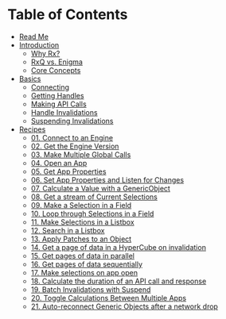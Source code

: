 # Table of Contents
* [Read Me](/README.md)
* [Introduction](/docs/introduction/README.md)
  * [Why Rx?]()
  * [RxQ vs. Enigma]()
  * [Core Concepts]()
* [Basics](/docs/basics/README.md)
  * [Connecting]()
  * [Getting Handles]()
  * [Making API Calls]()
  * [Handle Invalidations]()
  * [Suspending Invalidations]()
* [Recipes]()
  * [01. Connect to an Engine](/docs/recipes/connect.md)
  * [02. Get the Engine Version](/docs/recipes/engine-version.md)
  * [03. Make Multiple Global Calls](/docs/recipes/multiple-global-calls.md)
  * [04. Open an App](/docs/recipes/open-an-app.md)
  * [05. Get App Properties](/docs/recipes/read-app-props.md)
  * [06. Set App Properties and Listen for Changes](/docs/recipes/set-app-props.md)
  * [07. Calculate a Value with a GenericObject](/docs/recipes/gen-obj-value.md)
  * [08. Get a stream of Current Selections](/docs/recipes/current-selections.md)
  * [09. Make a Selection in a Field](/docs/recipes/make-a-selection.md)
  * [10. Loop through Selections in a Field](/docs/recipes/loop-selections.md)
  * [11. Make Selections in a Listbox](/docs/recipes/make-lb-selections.md)
  * [12. Search in a Listbox](/docs/recipes/search-lb.md)
  * [13. Apply Patches to an Object](/docs/recipes/apply-patches.md)
  * [14. Get a page of data in a HyperCube on invalidation](/docs/recipes/get-data-page-on-invalid.md)
  * [15. Get pages of data in parallel](/docs/recipes/get-pages-in-parallel.md)
  * [16. Get pages of data sequentially](/docs/recipes/get-pages-in-sequence.md)
  * [17. Make selections on app open](/docs/recipes/make-selections-on-app-open.md)
  * [18. Calculate the duration of an API call and response](/docs/recipes/calc-time.md)
  * [19. Batch Invalidations with Suspend](/docs/recipes/batch-invalidations.md)
  * [20. Toggle Calculations Between Multiple Apps](/docs/recipes/toggle-sessions.md)
  * [21. Auto-reconnect Generic Objects after a network drop](/docs/recipes/offline.md)
